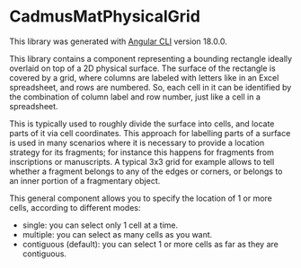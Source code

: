# CadmusMatPhysicalGrid

This library was generated with [Angular CLI](https://github.com/angular/angular-cli) version 18.0.0.

This library contains a component representing a bounding rectangle ideally overlaid on top of a 2D physical surface. The surface of the rectangle is covered by a grid, where columns are labeled with letters like in an Excel spreadsheet, and rows are numbered. So, each cell in it can be identified by the combination of column label and row number, just like a cell in a spreadsheet.

This is typically used to roughly divide the surface into cells, and locate parts of it via cell coordinates. This approach for labelling parts of a surface is used in many scenarios where it is necessary to provide a location strategy for its fragments; for instance this happens for fragments from inscriptions or manuscripts. A typical 3x3 grid for example allows to tell whether a fragment belongs to any of the edges or corners, or belongs to an inner portion of a fragmentary object.

This general component allows you to specify the location of 1 or more cells, according to different modes:

- single: you can select only 1 cell at a time.
- multiple: you can select as many cells as you want.
- contiguous (default): you can select 1 or more cells as far as they are contiguous.

